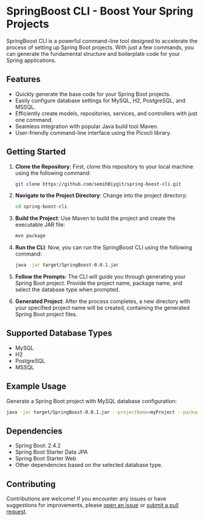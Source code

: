 # SpringBoost CLI - Boost Your Spring Projects

SpringBoost CLI is a powerful command-line tool designed to accelerate the process of setting up Spring Boot projects. With just a few commands, you can generate the fundamental structure and boilerplate code for your Spring applications.

## Features

- Quickly generate the base code for your Spring Boot projects.
- Easily configure database settings for MySQL, H2, PostgreSQL, and MSSQL.
- Efficiently create models, repositories, services, and controllers with just one command.
- Seamless integration with popular Java build tool Maven.
- User-friendly command-line interface using the Picocli library.

## Getting Started

1. **Clone the Repository**: First, clone this repository to your local machine using the following command:

    ```sh
    git clone https://github.com/semihBiygit/spring-boost-cli.git
    ```

2. **Navigate to the Project Directory**: Change into the project directory:

    ```sh
    cd spring-boost-cli
    ```

3. **Build the Project**: Use Maven to build the project and create the executable JAR file:

    ```sh
    mvn package
    ```

4. **Run the CLI**: Now, you can run the SpringBoost CLI using the following command:

    ```sh
    java -jar target/SpringBoost-0.0.1.jar
    ```

5. **Follow the Prompts**: The CLI will guide you through generating your Spring Boot project. Provide the project name, package name, and select the database type when prompted.

6. **Generated Project**: After the process completes, a new directory with your specified project name will be created, containing the generated Spring Boot project files.

## Supported Database Types

- MySQL
- H2
- PostgreSQL
- MSSQL

## Example Usage

Generate a Spring Boot project with MySQL database configuration:

```sh
java -jar target/SpringBoost-0.0.1.jar --projectName=myProject --packageName=com.example --dbType=mysql
```

## Dependencies

- Spring Boot: 2.4.2
- Spring Boot Starter Data JPA
- Spring Boot Starter Web
- Other dependencies based on the selected database type.

## Contributing

Contributions are welcome! If you encounter any issues or have suggestions for improvements, please [open an issue](https://github.com/semihBiygit/spring-boost-cli/issues) or [submit a pull request](https://github.com/semihBiygit/spring-boost-cli/pulls).

